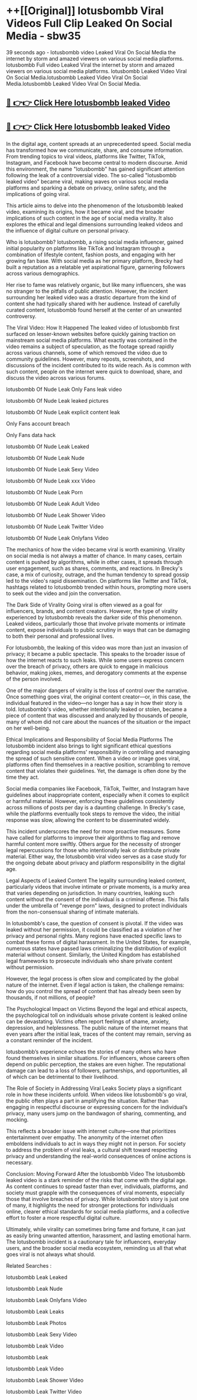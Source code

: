 # ++[[Original]] lotusbombb Viral Videos Full Clip Leaked On Social Media - sbw35<br>

39 seconds ago - lotusbombb video Leaked Viral On Social Media the internet by storm and amazed viewers on various social media platforms.
lotusbombb Full video Leaked Viral the internet by storm and amazed viewers on various social media platforms. lotusbombb Leaked Video Viral On Social Media.lotusbombb Leaked Video Viral On Social Media.lotusbombb Leaked Video Viral On Social Media.<br>


## [🔴 👉👉 Click Here lotusbombb leaked Video ](https://onlyclips.site?title=lotusbombb&ref=git)

## [🔴 👉👉 Click Here lotusbombb leaked Video ](https://onlyclips.site?title=lotusbombb&ref=git)

In the digital age, content spreads at an unprecedented speed. Social media has transformed how we communicate, share, and consume information. From trending topics to viral videos, platforms like Twitter, TikTok, Instagram, and Facebook have become central to modern discourse. Amid this environment, the name "lotusbombb" has gained significant attention following the leak of a controversial video. The so-called "lotusbombb leaked video" became viral, making waves on various social media platforms and sparking a debate on privacy, online safety, and the implications of going viral.

This article aims to delve into the phenomenon of the lotusbombb leaked video, examining its origins, how it became viral, and the broader implications of such content in the age of social media virality. It also explores the ethical and legal dimensions surrounding leaked videos and the influence of digital culture on personal privacy.

Who is lotusbombb?
lotusbombb, a rising social media influencer, gained initial popularity on platforms like TikTok and Instagram through a combination of lifestyle content, fashion posts, and engaging with her growing fan base. With social media as her primary platform, Brecky had built a reputation as a relatable yet aspirational figure, garnering followers across various demographics.

Her rise to fame was relatively organic, but like many influencers, she was no stranger to the pitfalls of public attention. However, the incident surrounding her leaked video was a drastic departure from the kind of content she had typically shared with her audience. Instead of carefully curated content, lotusbombb found herself at the center of an unwanted controversy.

The Viral Video: How It Happened
The leaked video of lotusbombb first surfaced on lesser-known websites before quickly gaining traction on mainstream social media platforms. What exactly was contained in the video remains a subject of speculation, as the footage spread rapidly across various channels, some of which removed the video due to community guidelines. However, many reposts, screenshots, and discussions of the incident contributed to its wide reach. As is common with such content, people on the internet were quick to download, share, and discuss the video across various forums.

lotusbombb Of Nude Leak Only Fans leak video

lotusbombb Of Nude Leak leaked pictures

lotusbombb Of Nude Leak explicit content leak

Only Fans account breach

Only Fans data hack

lotusbombb Of Nude Leak Leaked

lotusbombb Of Nude Leak Nude

lotusbombb Of Nude Leak Sexy Video

lotusbombb Of Nude Leak xxx Video

lotusbombb Of Nude Leak Porn

lotusbombb Of Nude Leak Adult Video

lotusbombb Of Nude Leak Shower Video

lotusbombb Of Nude Leak Twitter Video

lotusbombb Of Nude Leak Onlyfans Video

The mechanics of how the video became viral is worth examining. Virality on social media is not always a matter of chance. In many cases, certain content is pushed by algorithms, while in other cases, it spreads through user engagement, such as shares, comments, and reactions. In Brecky's case, a mix of curiosity, outrage, and the human tendency to spread gossip led to the video's rapid dissemination. On platforms like Twitter and TikTok, hashtags related to lotusbombb trended within hours, prompting more users to seek out the video and join the conversation.

The Dark Side of Virality
Going viral is often viewed as a goal for influencers, brands, and content creators. However, the type of virality experienced by lotusbombb reveals the darker side of this phenomenon. Leaked videos, particularly those that involve private moments or intimate content, expose individuals to public scrutiny in ways that can be damaging to both their personal and professional lives.

For lotusbombb, the leaking of this video was more than just an invasion of privacy; it became a public spectacle. This speaks to the broader issue of how the internet reacts to such leaks. While some users express concern over the breach of privacy, others are quick to engage in malicious behavior, making jokes, memes, and derogatory comments at the expense of the person involved.

One of the major dangers of virality is the loss of control over the narrative. Once something goes viral, the original content creator—or, in this case, the individual featured in the video—no longer has a say in how their story is told. lotusbombb's video, whether intentionally leaked or stolen, became a piece of content that was discussed and analyzed by thousands of people, many of whom did not care about the nuances of the situation or the impact on her well-being.

Ethical Implications and Responsibility of Social Media Platforms
The lotusbombb incident also brings to light significant ethical questions regarding social media platforms' responsibility in controlling and managing the spread of such sensitive content. When a video or image goes viral, platforms often find themselves in a reactive position, scrambling to remove content that violates their guidelines. Yet, the damage is often done by the time they act.

Social media companies like Facebook, TikTok, Twitter, and Instagram have guidelines about inappropriate content, especially when it comes to explicit or harmful material. However, enforcing these guidelines consistently across millions of posts per day is a daunting challenge. In Brecky's case, while the platforms eventually took steps to remove the video, the initial response was slow, allowing the content to be disseminated widely.

This incident underscores the need for more proactive measures. Some have called for platforms to improve their algorithms to flag and remove harmful content more swiftly. Others argue for the necessity of stronger legal repercussions for those who intentionally leak or distribute private material. Either way, the lotusbombb viral video serves as a case study for the ongoing debate about privacy and platform responsibility in the digital age.

Legal Aspects of Leaked Content
The legality surrounding leaked content, particularly videos that involve intimate or private moments, is a murky area that varies depending on jurisdiction. In many countries, leaking such content without the consent of the individual is a criminal offense. This falls under the umbrella of "revenge porn" laws, designed to protect individuals from the non-consensual sharing of intimate materials.

In lotusbombb's case, the question of consent is pivotal. If the video was leaked without her permission, it could be classified as a violation of her privacy and personal rights. Many regions have enacted specific laws to combat these forms of digital harassment. In the United States, for example, numerous states have passed laws criminalizing the distribution of explicit material without consent. Similarly, the United Kingdom has established legal frameworks to prosecute individuals who share private content without permission.

However, the legal process is often slow and complicated by the global nature of the internet. Even if legal action is taken, the challenge remains: how do you control the spread of content that has already been seen by thousands, if not millions, of people?

The Psychological Impact on Victims
Beyond the legal and ethical aspects, the psychological toll on individuals whose private content is leaked online can be devastating. Victims often report feelings of shame, anxiety, depression, and helplessness. The public nature of the internet means that even years after the initial leak, traces of the content may remain, serving as a constant reminder of the incident.

lotusbombb’s experience echoes the stories of many others who have found themselves in similar situations. For influencers, whose careers often depend on public perception, the stakes are even higher. The reputational damage can lead to a loss of followers, partnerships, and opportunities, all of which can be detrimental to their livelihood.

The Role of Society in Addressing Viral Leaks
Society plays a significant role in how these incidents unfold. When videos like lotusbombb's go viral, the public often plays a part in amplifying the situation. Rather than engaging in respectful discourse or expressing concern for the individual’s privacy, many users jump on the bandwagon of sharing, commenting, and mocking.

This reflects a broader issue with internet culture—one that prioritizes entertainment over empathy. The anonymity of the internet often emboldens individuals to act in ways they might not in person. For society to address the problem of viral leaks, a cultural shift toward respecting privacy and understanding the real-world consequences of online actions is necessary.

Conclusion: Moving Forward After the lotusbombb Video
The lotusbombb leaked video is a stark reminder of the risks that come with the digital age. As content continues to spread faster than ever, individuals, platforms, and society must grapple with the consequences of viral moments, especially those that involve breaches of privacy. While lotusbombb’s story is just one of many, it highlights the need for stronger protections for individuals online, clearer ethical standards for social media platforms, and a collective effort to foster a more respectful digital culture.

Ultimately, while virality can sometimes bring fame and fortune, it can just as easily bring unwanted attention, harassment, and lasting emotional harm. The lotusbombb incident is a cautionary tale for influencers, everyday users, and the broader social media ecosystem, reminding us all that what goes viral is not always what should.

Related Searches :

lotusbombb Leak Leaked

lotusbombb Leak Nude

lotusbombb Leak Onlyfans Video

lotusbombb Leak Leaks

lotusbombb Leak Photos

lotusbombb Leak Sexy Video

lotusbombb Leak Video

lotusbombb Leak

lotusbombb Leak Video

lotusbombb Leak Shower Video

lotusbombb Leak Twitter Video

